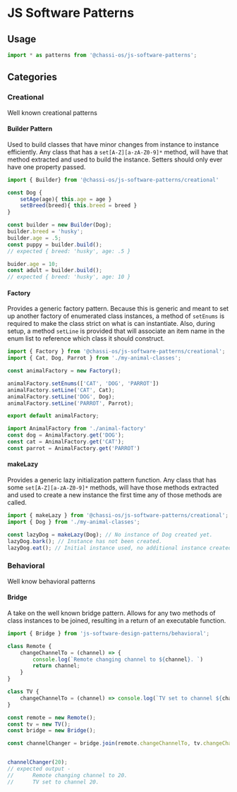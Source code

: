 # JS Software Patterns

## Usage
```javascript
import * as patterns from '@chassi-os/js-software-patterns';
```

## Categories

### Creational
Well known creational patterns

#### Builder Pattern
Used to build classes that have minor changes from instance to instance efficiently. Any class that has a `set[A-Z][a-zA-Z0-9]*` method, will have that method extracted and used to build the instance. Setters should only ever have one property passed.

```javascript
import { Builder} from '@chassi-os/js-software-patterns/creational'

const Dog {
    setAge(age){ this.age = age }
    setBreed(breed){ this.breed = breed }
}

const builder = new Builder(Dog);
builder.breed = 'husky';
builder.age = .5;
const puppy = builder.build();
// expected { breed: 'husky', age: .5 }

buider.age = 10;
const adult = builder.build();
// expected { breed: 'husky', age: 10 }
```

#### Factory
Provides a generic factory pattern. Because this is generic and meant to set up another factory of enumerated class instances, a method of `setEnums` is required to make the class strict on what is can instantiate. Also, during setup, a method `setLine` is provided that will associate an item name in the enum list to reference which class it should construct.

```javascript
import { Factory } from '@chassi-os/js-software-patterns/creational';
import { Cat, Dog, Parrot } from './my-animal-classes';

const animalFactory = new Factory();

animalFactory.setEnums(['CAT', 'DOG', 'PARROT'])
animalFactory.setLine('CAT', Cat);
animalFactory.setLine('DOG', Dog);
animalFactory.setLine('PARROT', Parrot);

export default animalFactory;
```

```javascript
import AnimalFactory from './animal-factory'
const dog = AnimalFactory.get('DOG');
const cat = AnimalFactory.get('CAT');
const parrot = AnimalFactory.get('PARROT')
```

#### makeLazy
Provides a generic lazy initialization pattern function. Any class that has some `set[A-Z][a-zA-Z0-9]*` methods, will have those methods extracted and used to create a new instance the first time any of those methods are called.

```javascript
import { makeLazy } from '@chassi-os/js-software-patterns/creational';
import { Dog } from './my-animal-classes';

const lazyDog = makeLazy(Dog); // No instance of Dog created yet.
lazyDog.bark(); // Instance has not been created.
lazyDog.eat(); // Initial instance used, no additional instance created.
```

### Behavioral
Well know behavioral patterns


#### Bridge
A take on the well known bridge pattern. Allows for any two methods of class instances to be joined, resulting in a return of an executable function.

```javascript
import { Bridge } from 'js-software-design-patterns/behavioral';

class Remote {
    changeChannelTo = (channel) => {
        console.log(`Remote changing channel to ${channel}. `)
        return channel;
    }
}

class TV {
    changeChannelTo = (channel) => console.log(`TV set to channel ${channel}.`)
}

const remote = new Remote();
const tv = new TV();
const bridge = new Bridge();

const channelChanger = bridge.join(remote.changeChannelTo, tv.changeChannelTo);


channelChanger(20);
// expected output -
//      Remote changing channel to 20.
//      TV set to channel 20.
```
